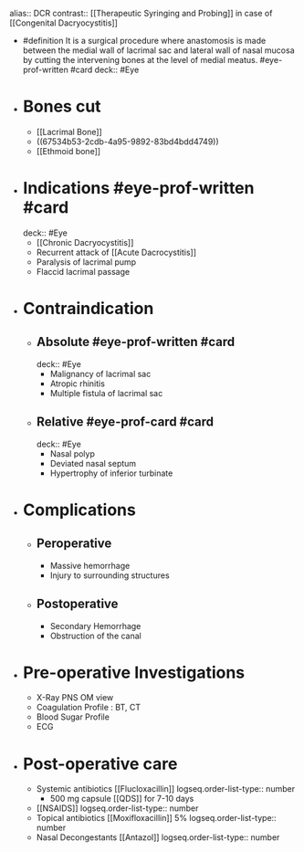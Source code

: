alias:: DCR
contrast:: [[Therapeutic Syringing and Probing]] in case of [[Congenital Dacryocystitis]]

- #definition It is a surgical procedure where anastomosis is made between the medial wall of lacrimal sac and lateral wall of nasal mucosa by cutting the intervening bones at the level of medial meatus. #eye-prof-written #card
  deck:: #Eye
- # Bones cut
	- [[Lacrimal Bone]]
	- ((67534b53-2cdb-4a95-9892-83bd4bdd4749))
	- [[Ethmoid bone]]
- # Indications #eye-prof-written #card
  deck:: #Eye
	- [[Chronic Dacryocystitis]]
	- Recurrent attack of [[Acute Dacrocystitis]]
	- Paralysis of lacrimal pump
	- Flaccid lacrimal passage
- # Contraindication
	- ## Absolute #eye-prof-written #card
	  deck:: #Eye
		- Malignancy of lacrimal sac
		- Atropic rhinitis
		- Multiple fistula of lacrimal sac
	- ## Relative #eye-prof-card #card
	  deck:: #Eye
		- Nasal polyp
		- Deviated nasal septum
		- Hypertrophy of inferior turbinate
- # Complications
	- ## Peroperative
		- Massive hemorrhage
		- Injury to surrounding structures
	- ## Postoperative
		- Secondary Hemorrhage
		- Obstruction of the canal
- # Pre-operative Investigations
	- X-Ray PNS OM view
	- Coagulation Profile : BT, CT
	- Blood Sugar Profile
	- ECG
- # Post-operative care
	- Systemic antibiotics [[Flucloxacillin]]
	  logseq.order-list-type:: number
		- 500 mg capsule [[QDS]] for 7-10 days
	- [[NSAIDS]]
	  logseq.order-list-type:: number
	- Topical antibiotics [[Moxifloxacillin]] 5%
	  logseq.order-list-type:: number
	- Nasal Decongestants [[Antazol]]
	  logseq.order-list-type:: number